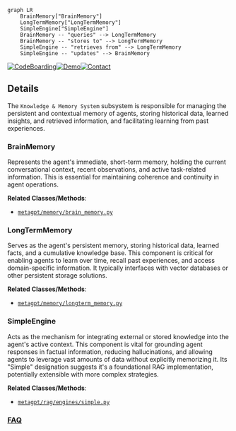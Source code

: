 ```mermaid
graph LR
    BrainMemory["BrainMemory"]
    LongTermMemory["LongTermMemory"]
    SimpleEngine["SimpleEngine"]
    BrainMemory -- "queries" --> LongTermMemory
    BrainMemory -- "stores to" --> LongTermMemory
    SimpleEngine -- "retrieves from" --> LongTermMemory
    SimpleEngine -- "updates" --> BrainMemory
```

[![CodeBoarding](https://img.shields.io/badge/Generated%20by-CodeBoarding-9cf?style=flat-square)](https://github.com/CodeBoarding/CodeBoarding)[![Demo](https://img.shields.io/badge/Try%20our-Demo-blue?style=flat-square)](https://www.codeboarding.org/demo)[![Contact](https://img.shields.io/badge/Contact%20us%20-%20contact@codeboarding.org-lightgrey?style=flat-square)](mailto:contact@codeboarding.org)

## Details

The `Knowledge & Memory System` subsystem is responsible for managing the persistent and contextual memory of agents, storing historical data, learned insights, and retrieved information, and facilitating learning from past experiences.

### BrainMemory
Represents the agent's immediate, short-term memory, holding the current conversational context, recent observations, and active task-related information. This is essential for maintaining coherence and continuity in agent operations.


**Related Classes/Methods**:

- <a href="https://github.com/geekan/MetaGPT/blob/main/metagpt/memory/brain_memory.py" target="_blank" rel="noopener noreferrer">`metagpt/memory/brain_memory.py`</a>


### LongTermMemory
Serves as the agent's persistent memory, storing historical data, learned facts, and a cumulative knowledge base. This component is critical for enabling agents to learn over time, recall past experiences, and access domain-specific information. It typically interfaces with vector databases or other persistent storage solutions.


**Related Classes/Methods**:

- <a href="https://github.com/geekan/MetaGPT/blob/main/metagpt/memory/longterm_memory.py" target="_blank" rel="noopener noreferrer">`metagpt/memory/longterm_memory.py`</a>


### SimpleEngine
Acts as the mechanism for integrating external or stored knowledge into the agent's active context. This component is vital for grounding agent responses in factual information, reducing hallucinations, and allowing agents to leverage vast amounts of data without explicitly memorizing it. Its "Simple" designation suggests it's a foundational RAG implementation, potentially extensible with more complex strategies.


**Related Classes/Methods**:

- <a href="https://github.com/geekan/MetaGPT/blob/main/metagpt/rag/engines/simple.py" target="_blank" rel="noopener noreferrer">`metagpt/rag/engines/simple.py`</a>




### [FAQ](https://github.com/CodeBoarding/GeneratedOnBoardings/tree/main?tab=readme-ov-file#faq)